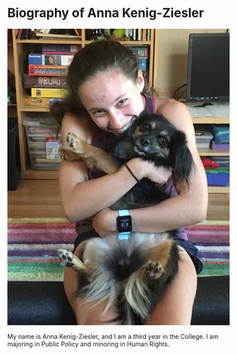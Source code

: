 # Biography of Anna Kenig-Ziesler 

![Image of Me](IMG_0909_smaller.jpeg)

My name is Anna Kenig-Ziesler, and I am a third year in the College. I am majoring in Public Policy and minoring in Human Rights. 